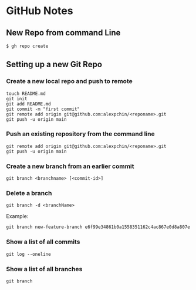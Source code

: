 # GitHub Notes

## New Repo from command Line
```sh
$ gh repo create
```
## Setting up a new Git Repo

### Create a new local repo and push to remote

    touch README.md
    git init
    git add README.md
    git commit -m "first commit"
    git remote add origin git@github.com:alexpchin/<reponame>.git
    git push -u origin main
    
### Push an existing repository from the command line

    git remote add origin git@github.com:alexpchin/<reponame>.git
    git push -u origin main

### Create a new branch from an earlier commit

```shell
git branch <branchname> [<commit-id>]
```


### Delete a branch

```shell
git branch -d <branchName>
```

Example:
```shell
git branch new-feature-branch e6f99e34861b0a1558351162c4ac867e0d8a807e
```

### Show a list of all commits

```shell
git log --oneline
```

### Show a list of all branches

```shell
git branch
```
